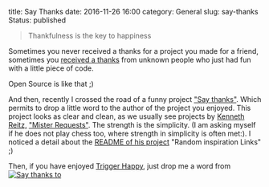 title: Say Thanks
date: 2016-11-26 16:00
category: General
slug: say-thanks
Status: published


> Thankfulness is the key to happiness  

Sometimes you never received a thanks for a project you made for a friend, sometimes you [received a thanks](https://github.com/foxmask/wallabag_api/issues/1) from unknown people who just had fun with a little piece of code.

Open Source is like that ;)

And then, recently I crossed the road of a funny project ["Say thanks"](https://saythanks.io/). Which permits to drop a little word to the author of the project you enjoyed.
This project looks as clear and clean, as we usually see projects by [Kenneth Reitz,](https://github.com/kennethreitz/) ["Mister Requests"](https://python-requests.org). The strength is the simplicity. (I am asking myself if he does not play chess too, where strength in simplicity is often met:). I noticed a detail about the [README of his project](https://github.com/kennethreitz/saythanks.io/blob/master/README.md) "Random inspiration Links" ;)

Then, if you have enjoyed [Trigger Happy](https://trigger-happy.eu), just drop me a word from [![Say thanks to](https://img.shields.io/badge/SayThanks.io-%E2%98%BC-1EAEDB.svg)](https://saythanks.io/to/foxmask)

